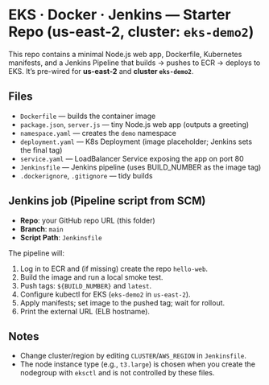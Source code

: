 # EKS · Docker · Jenkins — Starter Repo (us-east-2, cluster: `eks-demo2`)

This repo contains a minimal Node.js web app, Dockerfile, Kubernetes manifests, and a Jenkins Pipeline
that builds → pushes to ECR → deploys to EKS. It’s pre-wired for **us-east-2** and **cluster `eks-demo2`**.

## Files
- `Dockerfile` — builds the container image
- `package.json`, `server.js` — tiny Node.js web app (outputs a greeting)
- `namespace.yaml` — creates the `demo` namespace
- `deployment.yaml` — K8s Deployment (image placeholder; Jenkins sets the final tag)
- `service.yaml` — LoadBalancer Service exposing the app on port 80
- `Jenkinsfile` — Jenkins pipeline (uses BUILD_NUMBER as the image tag)
- `.dockerignore`, `.gitignore` — tidy builds

## Jenkins job (Pipeline script from SCM)
- **Repo**: your GitHub repo URL (this folder)
- **Branch**: `main`
- **Script Path**: `Jenkinsfile`

The pipeline will:
1. Log in to ECR and (if missing) create the repo `hello-web`.
2. Build the image and run a local smoke test.
3. Push tags: `${BUILD_NUMBER}` and `latest`.
4. Configure kubectl for EKS (`eks-demo2` in `us-east-2`).
5. Apply manifests; set image to the pushed tag; wait for rollout.
6. Print the external URL (ELB hostname).

## Notes
- Change cluster/region by editing `CLUSTER`/`AWS_REGION` in `Jenkinsfile`.
- The node instance type (e.g., `t3.large`) is chosen when you create the nodegroup with `eksctl`
  and is not controlled by these files.
